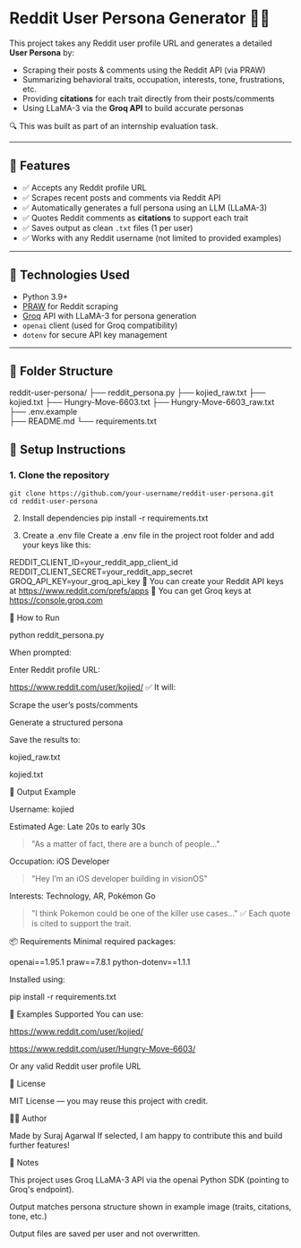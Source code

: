 # Reddit User Persona Generator 🤖🧠

This project takes any Reddit user profile URL and generates a detailed **User Persona** by:
- Scraping their posts & comments using the Reddit API (via PRAW)
- Summarizing behavioral traits, occupation, interests, tone, frustrations, etc.
- Providing **citations** for each trait directly from their posts/comments
- Using LLaMA-3 via the **Groq API** to build accurate personas

🔍 This was built as part of an internship evaluation task.

---

## 🔧 Features

- ✅ Accepts any Reddit profile URL
- ✅ Scrapes recent posts and comments via Reddit API
- ✅ Automatically generates a full persona using an LLM (LLaMA-3)
- ✅ Quotes Reddit comments as **citations** to support each trait
- ✅ Saves output as clean `.txt` files (1 per user)
- ✅ Works with any Reddit username (not limited to provided examples)

---

## 🚀 Technologies Used

- Python 3.9+
- [PRAW](https://praw.readthedocs.io/) for Reddit scraping
- [Groq](https://console.groq.com/) API with LLaMA-3 for persona generation
- `openai` client (used for Groq compatibility)
- `dotenv` for secure API key management

---

## 📁 Folder Structure

reddit-user-persona/
├── reddit_persona.py
├── kojied_raw.txt
├── kojied.txt
├── Hungry-Move-6603.txt
├── Hungry-Move-6603_raw.txt      
├── .env.example               
├── README.md
└── requirements.txt


## 🔐 Setup Instructions

### 1. Clone the repository

    git clone https://github.com/your-username/reddit-user-persona.git
    cd reddit-user-persona

2. Install dependencies
   pip install -r requirements.txt

3. Create a .env file
   Create a .env file in the project root folder and add your keys like this:

REDDIT_CLIENT_ID=your_reddit_app_client_id
REDDIT_CLIENT_SECRET=your_reddit_app_secret
GROQ_API_KEY=your_groq_api_key
🔑 You can create your Reddit API keys at https://www.reddit.com/prefs/apps
🔑 You can get Groq keys at https://console.groq.com

🧠 How to Run

python reddit_persona.py

When prompted:

Enter Reddit profile URL:

https://www.reddit.com/user/kojied/
✅ It will:

Scrape the user’s posts/comments

Generate a structured persona

Save the results to:

kojied_raw.txt

kojied.txt

🧪 Output Example

Username: kojied

Estimated Age: Late 20s to early 30s
> "As a matter of fact, there are a bunch of people..."

Occupation: iOS Developer
> "Hey I’m an iOS developer building in visionOS"

Interests: Technology, AR, Pokémon Go
> "I think Pokemon could be one of the killer use cases..."
✅ Each quote is cited to support the trait.

📦 Requirements
Minimal required packages:

openai==1.95.1
praw==7.8.1
python-dotenv==1.1.1

Installed using:

pip install -r requirements.txt

👤 Examples Supported
You can use:

https://www.reddit.com/user/kojied/

https://www.reddit.com/user/Hungry-Move-6603/

Or any valid Reddit user profile URL

📜 License

MIT License — you may reuse this project with credit.


🙋‍♂️ Author

Made by Suraj Agarwal
If selected, I am happy to contribute this and build further features!


🧠 Notes

This project uses Groq LLaMA-3 API via the openai Python SDK (pointing to Groq's endpoint).

Output matches persona structure shown in example image (traits, citations, tone, etc.)

Output files are saved per user and not overwritten.